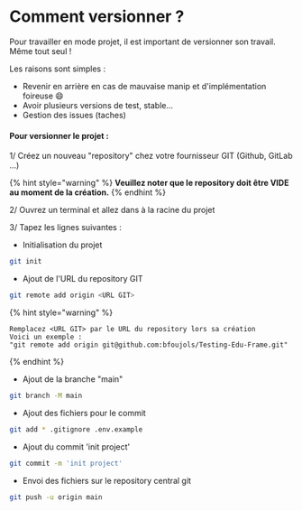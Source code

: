 # Comment versionner ?

Pour travailler en mode projet, il est important de versionner son travail. Même tout seul !

Les raisons sont simples :&#x20;

* Revenir en arrière en cas de mauvaise manip et d'implémentation foireuse :smile:
* Avoir plusieurs versions de test, stable…
* Gestion des issues (taches)

#### Pour versionner le projet :&#x20;

1/ Créez un nouveau "repository" chez votre fournisseur GIT (Github, GitLab ...)

{% hint style="warning" %}
**Veuillez noter que le repository doit être VIDE au moment de la création.**
{% endhint %}

2/ Ouvrez un terminal et allez dans à la racine du projet

3/ Tapez les lignes suivantes :&#x20;

* Initialisation du projet&#x20;

```bash
git init
```

* Ajout de l'URL du repository GIT

```bash
git remote add origin <URL GIT>
```

{% hint style="warning" %}
```
Remplacez <URL GIT> par le URL du repository lors sa création
Voici un exemple :
"git remote add origin git@github.com:bfoujols/Testing-Edu-Frame.git"
```
{% endhint %}

* Ajout de la branche "main"

```bash
git branch -M main
```

* Ajout des fichiers pour le commit

```bash
git add * .gitignore .env.example
```

* Ajout du commit 'init project'

```bash
git commit -m 'init project'
```

* Envoi des fichiers sur le repository central git&#x20;

```bash
git push -u origin main
```
